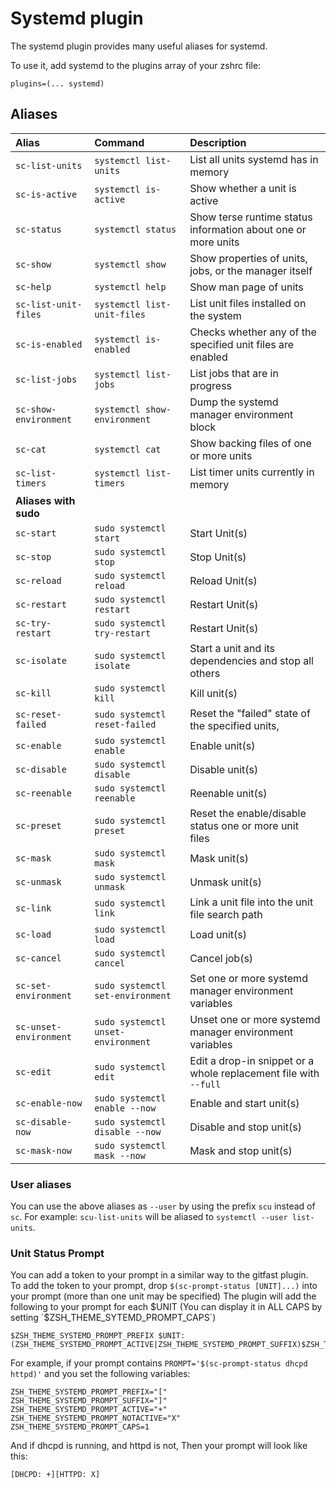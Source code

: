 # Systemd plugin

The systemd plugin provides many useful aliases for systemd.

To use it, add systemd to the plugins array of your zshrc file:
```
plugins=(... systemd)
```

## Aliases

| Alias                  | Command                            | Description                                                      |
|:-----------------------|:-----------------------------------|:-----------------------------------------------------------------|
| `sc-list-units`        | `systemctl list-units`             | List all units systemd has in memory                             |
| `sc-is-active`         | `systemctl is-active`              | Show whether a unit is active                                    |
| `sc-status`            | `systemctl status`                 | Show terse runtime status information about one or more units    |
| `sc-show`              | `systemctl show`                   | Show properties of units, jobs, or the manager itself            |
| `sc-help`              | `systemctl help`                   | Show man page of units                                           |
| `sc-list-unit-files`   | `systemctl list-unit-files`        | List unit files installed on the system                          |
| `sc-is-enabled`        | `systemctl is-enabled`             | Checks whether any of the specified unit files are enabled       |
| `sc-list-jobs`         | `systemctl list-jobs`              | List jobs that are in progress                                   |
| `sc-show-environment`  | `systemctl show-environment`       | Dump the systemd manager environment block                       |
| `sc-cat`               | `systemctl cat`                    | Show backing files of one or more units                          |
| `sc-list-timers`       | `systemctl list-timers`            | List timer units currently in memory                             |
| **Aliases with sudo**                                                                                                          |
| `sc-start`             | `sudo systemctl start`             | Start Unit(s)                                                    |
| `sc-stop`              | `sudo systemctl stop`              | Stop Unit(s)                                                     |
| `sc-reload`            | `sudo systemctl reload`            | Reload Unit(s)                                                   |
| `sc-restart`           | `sudo systemctl restart`           | Restart Unit(s)                                                  |
| `sc-try-restart`       | `sudo systemctl try-restart`       | Restart Unit(s)                                                  |
| `sc-isolate`           | `sudo systemctl isolate`           | Start a unit and its dependencies and stop all others            |
| `sc-kill`              | `sudo systemctl kill`              | Kill unit(s)                                                     |
| `sc-reset-failed`      | `sudo systemctl reset-failed`      | Reset the "failed" state of the specified units,                 |
| `sc-enable`            | `sudo systemctl enable`            | Enable unit(s)                                                   |
| `sc-disable`           | `sudo systemctl disable`           | Disable unit(s)                                                  |
| `sc-reenable`          | `sudo systemctl reenable`          | Reenable unit(s)                                                 |
| `sc-preset`            | `sudo systemctl preset`            | Reset the enable/disable status one or more unit files           |
| `sc-mask`              | `sudo systemctl mask`              | Mask unit(s)                                                     |
| `sc-unmask`            | `sudo systemctl unmask`            | Unmask unit(s)                                                   |
| `sc-link`              | `sudo systemctl link`              | Link a unit file into the unit file search path                  |
| `sc-load`              | `sudo systemctl load`              | Load unit(s)                                                     |
| `sc-cancel`            | `sudo systemctl cancel`            | Cancel job(s)                                                    |
| `sc-set-environment`   | `sudo systemctl set-environment`   | Set one or more systemd manager environment variables            |
| `sc-unset-environment` | `sudo systemctl unset-environment` | Unset one or more systemd manager environment variables          |
| `sc-edit`              | `sudo systemctl edit`              | Edit a drop-in snippet or a whole replacement file with `--full` |
| `sc-enable-now`        | `sudo systemctl enable --now`      | Enable and start unit(s)                                         |
| `sc-disable-now`       | `sudo systemctl disable --now`     | Disable and stop unit(s)                                         |
| `sc-mask-now`          | `sudo systemctl mask --now`        | Mask and stop unit(s)                                            |

### User aliases

You can use the above aliases as `--user` by using the prefix `scu` instead of `sc`.
For example: `scu-list-units` will be aliased to `systemctl --user list-units`.

### Unit Status Prompt

You can add a token to your prompt in a similar way to the gitfast plugin.  
To add the token to your prompt, drop `$(sc-prompt-status [UNIT]...)` into your prompt (more than one unit may be specified)
The plugin will add the following to your prompt for each $UNIT (You can display it in ALL CAPS by setting `$ZSH_THEME_SYTEMD_PROMPT_CAPS`)
```
$ZSH_THEME_SYSTEMD_PROMPT_PREFIX $UNIT: (ZSH_THEME_SYSTEMD_PROMPT_ACTIVE|ZSH_THEME_SYSTEMD_PROMPT_SUFFIX)$ZSH_THEME_SYSTEMD_PROMPT_NOTACTIVE

```

For example, if your prompt contains `PROMPT='$(sc-prompt-status dhcpd httpd)'` and you set the following variables:

```
ZSH_THEME_SYSTEMD_PROMPT_PREFIX="["
ZSH_THEME_SYSTEMD_PROMPT_SUFFIX="]"
ZSH_THEME_SYSTEMD_PROMPT_ACTIVE="+"
ZSH_THEME_SYSTEMD_PROMPT_NOTACTIVE="X"
ZSH_THEME_SYSTEMD_PROMPT_CAPS=1

```
And if dhcpd is running, and httpd is not, Then your prompt will look like this:

```
[DHCPD: +][HTTPD: X]
```
